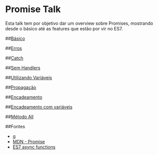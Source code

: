 # Promise Talk
Esta talk tem por objetivo dar um overview sobre Promises, mostrando desde o básico até as features que estão por vir no ES7.

##[Básico](src/examples/1-basic.js)

##[Erros](src/examples/2-basic-error.js)

##[Catch](src/examples/3-catch.js)

##[Sem Handlers](src/examples/4-without-handlers.js)

##[Utilizando Variáveis](src/examples/5-with-variable.js)

##[Propagação](src/examples/6-propagation.js)

##[Encadeamento](src/examples/7-chaining.js)

##[Encadeamento com variáveis](src/examples/8-chaining-with-variables.js)

##[Método All](src/examples/9-all.js)

##Fontes

- [q](https://github.com/kriskowal/q)
- [MDN - Promise](https://developer.mozilla.org/pt-BR/docs/Web/JavaScript/Reference/Global_Objects/Promise)
- [ES7 async functions](https://jakearchibald.com/2014/es7-async-functions/)
